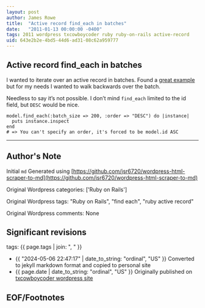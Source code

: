 ```yaml
---
layout: post
author: James Rowe
title:  "Active record find_each in batches"
date:   "2011-01-13 00:00:00 -0400"
tags: 2011 wordpress txcowboycoder ruby ruby-on-rails active-record
uid: 643e2b2e-4bd5-44d6-ad31-08c62a959777
---
```



## Active record find_each in batches


I wanted to iterate over an active record in batches. Found a [great example](http://guides.rubyonrails.org/active_record_querying.html#retrieving-multiple-objects-in-batches) but for my needs I wanted to walk backwards over the batch.


Needless to say it’s not possible. I don’t mind `find_each` limited to the id field, but `DESC` would be nice.



```
model.find_each(:batch_size => 200, :order => "DESC") do |instance|
  puts instance.inspect
end
# => You can't specify an order, it's forced to be model.id ASC

```



---

## Author's Note

Initial `md` Generated using [https://github.com/jsr6720/wordpress-html-scraper-to-md](https://github.com/jsr6720/wordpress-html-scraper-to-md)

Original Wordpress categories: ['Ruby on Rails']

Original Wordpress tags: "Ruby on Rails", "find each", "ruby active record"

Original Wordpress comments: None

## Significant revisions

tags: {{ page.tags | join: ", " }} <!-- todo move this somewhere -->

- {{ "2024-05-06 22:47:17" | date_to_string: "ordinal", "US" }} Converted to jekyll markdown format and copied to personal site
- {{ page.date | date_to_string: "ordinal", "US" }} Originally published on [txcowboycoder wordpress site](https://txcowboycoder.wordpress.com/2011/01/13/active-record-find_each-in-batches/)

## EOF/Footnotes

